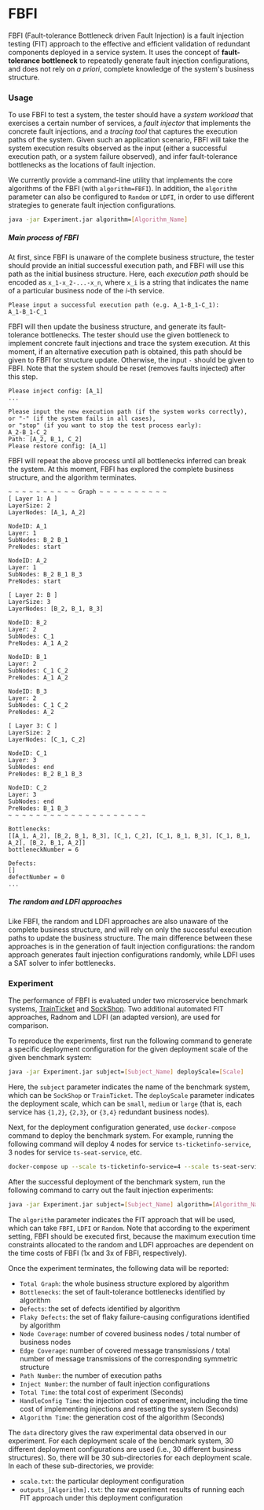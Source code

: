 # FBFI

FBFI (Fault-tolerance Bottleneck driven Fault Injection) is a fault injection testing (FIT) approach to the effective and efficient validation of redundant components deployed in a service system. It uses the concept of **fault-tolerance bottleneck** to repeatedly generate fault injection configurations, and does not rely on *a priori*, complete knowledge of the system's business structure.

### Usage

To use FBFI to test a system, the tester should have a *system workload* that exercises a certain number of services, a *fault injector* that implements the concrete fault injections, and a *tracing tool* that captures the execution paths of the system. Given such an application scenario, FBFI will take the system execution results observed as the input (either a successful execution path, or a system failure observed), and infer fault-tolerance bottlenecks as the locations of fault injection.

We currently provide a command-line utility that implements the core algorithms of the FBFI (with `algorithm=FBFI`). In addition, the `algorithm` parameter can also be configured to `Random` or `LDFI`, in order to use different strategies to generate fault injection configurations.

```bash
java -jar Experiment.jar algorithm=[Algorithm_Name]
```
##### Main process of FBFI

At first, since FBFI is unaware of the complete business structure, the tester should provide an initial successful execution path, and FBFI will use this path as the initial business structure. Here, each *execution path* should be encoded as `x_1-x_2-...-x_n`, where `x_i` is a string that indicates the name of a particular business node of the *i*-th service.

```
Please input a successful execution path (e.g. A_1-B_1-C_1):
A_1-B_1-C_1
```

FBFI will then update the business structure, and generate its fault-tolerance bottlenecks. The tester should use the given bottleneck to implement concrete fault injections and trace the system execution. At this moment, if an alternative execution path is obtained, this path should be given to FBFI for structure update. Otherwise, the input `-` should be given to FBFI. Note that the system should be reset (removes faults injected) after this step.

```
Please inject config: [A_1]
...

Please input the new execution path (if the system works correctly), 
or "-" (if the system fails in all cases), 
or "stop" (if you want to stop the test process early):
A_2-B_1-C_2
Path: [A_2, B_1, C_2]
Please restore config: [A_1]
```
FBFI will repeat the above process until all bottlenecks inferred can break the system. At this moment, FBFI has explored the complete business structure, and the algorithm terminates.

```
~ ~ ~ ~ ~ ~ ~ ~ ~ ~ Graph ~ ~ ~ ~ ~ ~ ~ ~ ~ ~
[ Layer 1: A ]
LayerSize: 2
LayerNodes: [A_1, A_2]

NodeID: A_1
Layer: 1
SubNodes: B_2 B_1 
PreNodes: start 

NodeID: A_2
Layer: 1
SubNodes: B_2 B_1 B_3 
PreNodes: start 

[ Layer 2: B ]
LayerSize: 3
LayerNodes: [B_2, B_1, B_3]

NodeID: B_2
Layer: 2
SubNodes: C_1 
PreNodes: A_1 A_2 

NodeID: B_1
Layer: 2
SubNodes: C_1 C_2 
PreNodes: A_1 A_2 

NodeID: B_3
Layer: 2
SubNodes: C_1 C_2 
PreNodes: A_2 

[ Layer 3: C ]
LayerSize: 2
LayerNodes: [C_1, C_2]

NodeID: C_1
Layer: 3
SubNodes: end 
PreNodes: B_2 B_1 B_3 

NodeID: C_2
Layer: 3
SubNodes: end 
PreNodes: B_1 B_3 
~ ~ ~ ~ ~ ~ ~ ~ ~ ~ ~ ~ ~ ~ ~ ~ ~ ~ ~ ~

Bottlenecks: 
[[A_1, A_2], [B_2, B_1, B_3], [C_1, C_2], [C_1, B_1, B_3], [C_1, B_1, A_2], [B_2, B_1, A_2]]
bottleneckNumber = 6

Defects: 
[]
defectNumber = 0 
...
```

##### The random and LDFI approaches 

Like FBFI, the random and LDFI approaches are also unaware of the complete business structure, and will rely on only the successful execution paths to update the business structure. The main difference between these approaches is in the generation of fault injection configurations: the random approach generates fault injection configurations randomly, while LDFI uses a SAT solver to infer bottlenecks.



### Experiment

The performance of FBFI is evaluated under two microservice benchmark systems, [TrainTicket](https://github.com/FudanSELab/train-ticket/tree/jaeger) and [SockShop](https://github.com/microservices-demo/microservices-demo). Two additional automated FIT approaches, Radnom and LDFI (an adapted version), are used for comparison.

To reproduce the experiments, first run the following command to generate a specific deployment configuration for the given deployment scale of the given benchmark system:

```bash
java -jar Experiment.jar subject=[Subject_Name] deployScale=[Scale]
```

Here, the `subject` parameter indicates the name of the benchmark system, which can be `SockShop` or  `TrainTicket`. The `deployScale` parameter indicates the deployment scale, which can be `small`, `medium` or `large` (that is, each service has `{1,2}`, `{2,3}`, or `{3,4}` redundant business nodes).

Next, for the deployment configuration generated, use `docker-compose` command to deploy the benchmark system. For example, running the following command will deploy 4 nodes for service `ts-ticketinfo-service`, 3 nodes for service `ts-seat-service`, etc.

```bash
docker-compose up --scale ts-ticketinfo-service=4 --scale ts-seat-service=3 ...
```
After the successful deployment of the benchmark system, run the following command to carry out the fault injection experiments:

```bash
java -jar Experiment.jar subject=[Subject_Name] algorithm=[Algorithm_Name]
```
The `algorithm` parameter indicates the FIT approach that will be used, which can take `FBFI`, `LDFI` or `Random`. Note that according to the experiment setting, FBFI should be executed first, because the maximum execution time constraints allocated to the random and LDFI approaches are dependent on the time costs of FBFI (1x and 3x of FBFI, respectively).

Once the experiment terminates, the following data will be reported:

* `Total Graph`: the whole business structure explored by algorithm
* `Bottlenecks`: the set of fault-tolerance bottlenecks identified by algorithm
* `Defects`: the set of defects identified by algorithm
* `Flaky Defects`: the set of flaky failure-causing configurations identified by algorithm
* `Node Coverage`: number of covered business nodes / total number of business nodes
* `Edge Coverage`: number of covered message transmissions / total number of message transmissions of the corresponding symmetric structure
* `Path Number`: the number of execution paths
* `Inject Number`: the number of fault injection configurations
* `Total Time`:  the total cost of experiment (Seconds)
* `HandleConfig Time`:  the injection cost of experiment, including the time cost of implementing injections and resetting the system (Seconds)
* `Algorithm Time`:  the generation cost of the algorithm (Seconds)

The `data` directory gives the raw experimental data observed in our experiment. For each deployment scale of the benchmark system, 30 different deployment configurations are used (i.e., 30 different business structures). So, there will be 30 sub-directories for each deployment scale. In each of these sub-directories, we provide:

* `scale.txt`: the particular deployment configuration
* `outputs_[Algorithm].txt`: the raw experiment results of running each FIT approach under this deployment configuration
